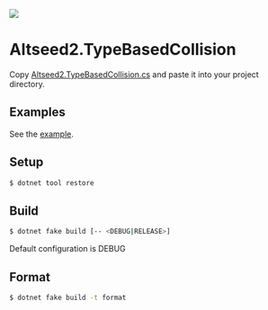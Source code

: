 [![](https://github.com/wraikny/Altseed2.TypeBasedCollision/workflows/CI/badge.svg)](https://github.com/wraikny/Altseed2.TypeBasedCollision/actions?workflow=CI)

# Altseed2.TypeBasedCollision

Copy [Altseed2.TypeBasedCollision.cs](src/Altseed2.TypeBasedCollision/Altseed2.TypeBasedCollision.cs) and paste it into your project directory.

## Examples
See the [example](./example/Altseed2.TypeBasedCollision.Example).

## Setup
```sh
$ dotnet tool restore
```

## Build

```sh
$ dotnet fake build [-- <DEBUG|RELEASE>]
```

Default configuration is DEBUG

## Format

```sh
$ dotnet fake build -t format
```
